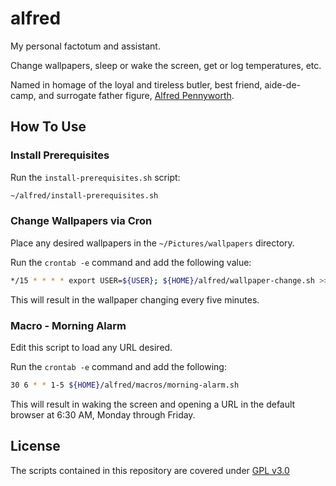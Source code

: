 # alfred

My personal factotum and assistant.

Change wallpapers, sleep or wake the screen, get or log temperatures, etc. 

Named in homage of the loyal and tireless butler, best friend, aide-de-camp, and surrogate father figure, [Alfred Pennyworth](https://en.wikipedia.org/wiki/Alfred_Pennyworth).


## How To Use

### Install Prerequisites

Run the `install-prerequisites.sh` script:

```sh
~/alfred/install-prerequisites.sh
```


### Change Wallpapers via Cron

Place any desired wallpapers in the `~/Pictures/wallpapers` directory.

Run the `crontab -e` command and add the following value:

```sh
*/15 * * * * export USER=${USER}; ${HOME}/alfred/wallpaper-change.sh >> /tmp/wallpaper-change.log 2>&1
```

This will result in the wallpaper changing every five minutes.

### Macro - Morning Alarm

Edit this script to load any URL desired.

Run the `crontab -e` command and add the following:

```sh
30 6 * * 1-5 ${HOME}/alfred/macros/morning-alarm.sh
```

This will result in waking the screen and opening a URL in the 
default browser at 6:30 AM, Monday through Friday.


## License

The scripts contained in this repository are covered under [GPL v3.0](https://www.gnu.org/licenses/gpl-3.0.en.html)
